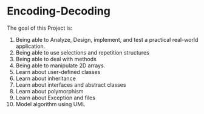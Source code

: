 # Encoding-Decoding

The goal of this Project is: 
1. Being able to Analyze, Design, implement, and test a practical real-world application.  
2. Being able to use selections and repetition structures 
3. Being able to deal with methods 
4. Being able to manipulate 2D arrays.
5. Learn about user-defined classes
6. Learn about inheritance
7. Learn about interfaces and abstract classes
8. Learn about polymorphism
9. Learn about Exception and files
10. Model algorithm using UML

